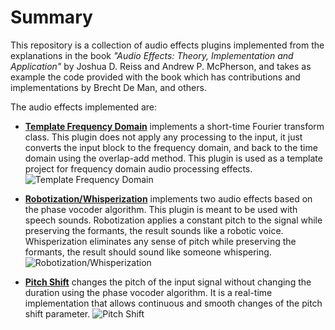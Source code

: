 # Summary
This repository is a collection of audio effects plugins implemented from the explanations in the book *"Audio Effects: Theory, Implementation and Application"* by Joshua D. Reiss and Andrew P. McPherson, and takes as example the code provided with the book which has contributions and implementations by Brecht De Man, and others.

The audio effects implemented are:

- [**Template Frequency Domain**](Template%20Frequency%20Domain) implements a short-time Fourier transform class. This plugin does not apply any processing to the input, it just converts the input block to the frequency domain, and back to the time domain using the overlap-add method. This plugin is used as a template project for frequency domain audio processing effects.
![Template Frequency Domain](Screenshots/Template%20Frequency%20Domain.png)

- [**Robotization/Whisperization**](Robotization-Whisperization) implements two audio effects based on the phase vocoder algorithm. This plugin is meant to be used with speech sounds. Robotization applies a constant pitch to the signal while preserving the formants, the result sounds like a robotic voice. Whisperization eliminates any sense of pitch while preserving the formants, the result should sound like someone whispering.
![Robotization/Whisperization](Screenshots/Robotization-Whisperization.png)

- [**Pitch Shift**](Pitch%20Shift) changes the pitch of the input signal without changing the duration using the phase vocoder algorithm. It is a real-time implementation that allows continuous and smooth changes of the pitch shift parameter.
![Pitch Shift](Screenshots/Pitch%20Shift.png)
